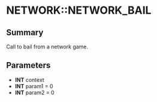 # NETWORK::NETWORK_BAIL

## Summary
Call to bail from a network game.

## Parameters
* **INT** context
* **INT** param1 = 0
* **INT** param2 = 0